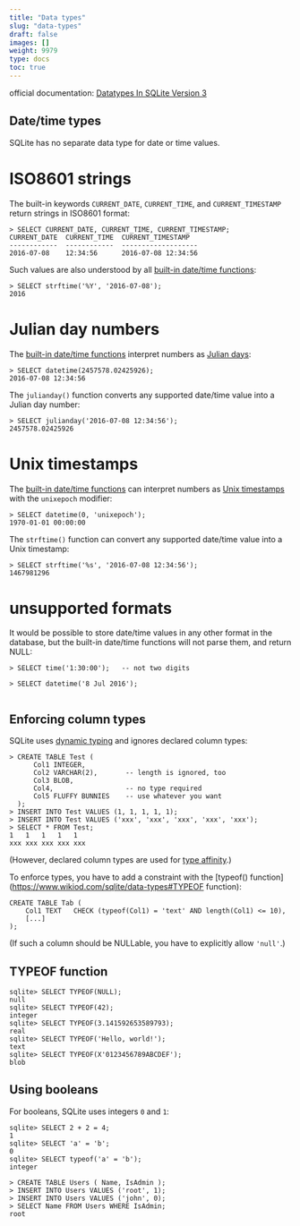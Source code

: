 ```yaml
---
title: "Data types"
slug: "data-types"
draft: false
images: []
weight: 9979
type: docs
toc: true
---
```


official documentation: [Datatypes In SQLite Version 3](http://www.sqlite.org/datatype3.html)

## Date/time types
SQLite has no separate data type for date or time values.

# ISO8601 strings

The built-in keywords `CURRENT_DATE`, `CURRENT_TIME`, and `CURRENT_TIMESTAMP` return strings in ISO8601 format:

    > SELECT CURRENT_DATE, CURRENT_TIME, CURRENT_TIMESTAMP;
    CURRENT_DATE  CURRENT_TIME  CURRENT_TIMESTAMP  
    ------------  ------------  -------------------
    2016-07-08    12:34:56      2016-07-08 12:34:56

Such values are also understood by all [built-in date/time functions](https://www.sqlite.org/lang_datefunc.html):

    > SELECT strftime('%Y', '2016-07-08');
    2016

# Julian day numbers

The [built-in date/time functions](https://www.sqlite.org/lang_datefunc.html) interpret numbers as [Julian days](https://en.wikipedia.org/wiki/Julian_day):

    > SELECT datetime(2457578.02425926);
    2016-07-08 12:34:56

The `julianday()` function converts any supported date/time value into a Julian day number:

    > SELECT julianday('2016-07-08 12:34:56');
    2457578.02425926

# Unix timestamps

The [built-in date/time functions](https://www.sqlite.org/lang_datefunc.html) can interpret numbers as [Unix timestamps](https://en.wikipedia.org/wiki/Unix_time) with the `unixepoch` modifier:

    > SELECT datetime(0, 'unixepoch');
    1970-01-01 00:00:00 

The `strftime()` function can convert any supported date/time value into a Unix timestamp:

    > SELECT strftime('%s', '2016-07-08 12:34:56');
    1467981296 

# unsupported formats

It would be possible to store date/time values in any other format in the database, but the built-in date/time functions will not parse them, and return NULL:

    > SELECT time('1:30:00');   -- not two digits
    
    > SELECT datetime('8 Jul 2016');
     


## Enforcing column types
SQLite uses [dynamic typing](http://www.sqlite.org/datatype3.html) and ignores declared column types:

    > CREATE TABLE Test (
          Col1 INTEGER,
          Col2 VARCHAR(2),       -- length is ignored, too
          Col3 BLOB,
          Col4,                  -- no type required
          Col5 FLUFFY BUNNIES    -- use whatever you want
      );
    > INSERT INTO Test VALUES (1, 1, 1, 1, 1);
    > INSERT INTO Test VALUES ('xxx', 'xxx', 'xxx', 'xxx', 'xxx');
    > SELECT * FROM Test;
    1   1   1   1   1         
    xxx xxx xxx xxx xxx       

(However, declared column types are used for [type affinity](http://www.sqlite.org/datatype3.html#affinity).)

To enforce types, you have to add a constraint with the [typeof() function](https://www.wikiod.com/sqlite/data-types#TYPEOF function):

    CREATE TABLE Tab (
        Col1 TEXT   CHECK (typeof(Col1) = 'text' AND length(Col1) <= 10),
        [...]
    );

(If such a column should be NULLable, you have to explicitly allow `'null'`.)

## TYPEOF function
    sqlite> SELECT TYPEOF(NULL);
    null
    sqlite> SELECT TYPEOF(42);
    integer
    sqlite> SELECT TYPEOF(3.141592653589793);
    real
    sqlite> SELECT TYPEOF('Hello, world!');
    text
    sqlite> SELECT TYPEOF(X'0123456789ABCDEF');
    blob

## Using booleans
For booleans, SQLite uses integers `0` and `1`:

    sqlite> SELECT 2 + 2 = 4;
    1
    sqlite> SELECT 'a' = 'b';
    0
    sqlite> SELECT typeof('a' = 'b');
    integer

<!-- -->

    > CREATE TABLE Users ( Name, IsAdmin );
    > INSERT INTO Users VALUES ('root', 1);
    > INSERT INTO Users VALUES ('john', 0);
    > SELECT Name FROM Users WHERE IsAdmin;
    root

